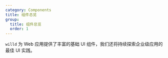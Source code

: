 ```yaml
---
category: Components
title: 组件总览
group:
  title: 组件总览
  order: 1
---
```


`willd` 为 Web 应用提供了丰富的基础 UI 组件，我们还将持续探索企业级应用的最佳 UI 实践。

<!-- <ComponentOverview></ComponentOverview> -->

